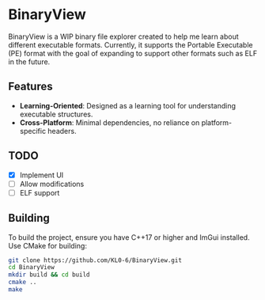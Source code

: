 # BinaryView

BinaryView is a WIP binary file explorer created to help me learn about different executable formats. Currently, it supports the Portable Executable (PE) format with the goal of expanding to support other formats such as ELF in the future.

## Features
- **Learning-Oriented**: Designed as a learning tool for understanding executable structures.
- **Cross-Platform**: Minimal dependencies, no reliance on platform-specific headers.

## TODO
- [X] Implement UI
- [ ] Allow modifications
- [ ] ELF support

## Building
To build the project, ensure you have C++17 or higher and ImGui installed. Use CMake for building:

```bash
git clone https://github.com/KL0-6/BinaryView.git
cd BinaryView
mkdir build && cd build
cmake ..
make
```
